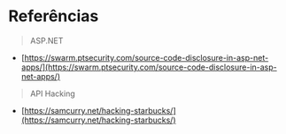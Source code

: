 # Referências

> ASP.NET

* [https://swarm.ptsecurity.com/source-code-disclosure-in-asp-net-apps/](https://swarm.ptsecurity.com/source-code-disclosure-in-asp-net-apps/)



> API Hacking

* [https://samcurry.net/hacking-starbucks/](https://samcurry.net/hacking-starbucks/)
